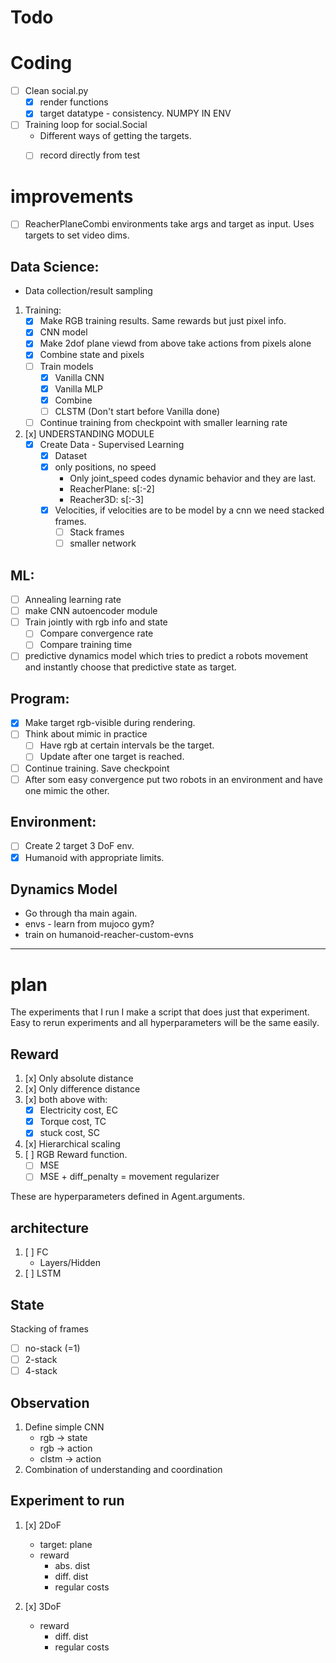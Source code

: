 # Todo

# Coding 


* [ ] Clean social.py
	* [x] render functions
	* [x] target datatype - consistency. NUMPY IN ENV

* [ ] Training loop for social.Social
	* Different ways of getting the targets.
	* [ ] record directly from test



# improvements

* [ ] ReacherPlaneCombi environments take args and target as input. Uses targets to set video dims.



## Data Science: 
* Data collection/result sampling

1. Training: 
	* [x] Make RGB training results. Same rewards but just pixel info.
	* [x] CNN model
	* [x] Make 2dof plane viewd from above take actions from pixels alone
	* [x] Combine state and pixels
	* [ ] Train models
		* [x] Vanilla CNN
		* [x] Vanilla MLP
		* [x] Combine
		* [ ] CLSTM (Don't start before Vanilla done)
	* [ ] Continue training from checkpoint with smaller learning rate

2. [x] UNDERSTANDING MODULE
	* [x] Create Data - Supervised Learning
		* [x] Dataset
		* [x] only positions, no speed
			* Only joint_speed codes dynamic behavior and they are last.
			* ReacherPlane: s[:-2]
			* Reacher3D:		s[:-3]
		* [x] Velocities, if velocities are to be model by a cnn we need stacked frames.
			* [ ] Stack frames
			* [ ]	smaller network 

## ML:
* [ ] Annealing learning rate
* [ ] make CNN autoencoder module
* [ ] Train jointly with rgb info and state
	* [ ] Compare convergence rate 
	* [ ] Compare training time
* [ ] predictive dynamics model which tries to predict a robots movement and instantly choose that predictive state as target.

## Program:
* [x] Make target rgb-visible during rendering.
* [ ] Think about mimic in practice
	* [ ] Have rgb at certain intervals be the target.
	* [ ] Update after one target is reached.
* [ ] Continue training. Save checkpoint
* [ ] After som easy convergence put two robots in an environment and have one mimic the other.

## Environment:
* [ ] Create 2 target 3 DoF env.
* [x] Humanoid with appropriate limits.

## Dynamics Model
* Go through tha main again.
* envs - learn from mujoco gym?
* train on humanoid-reacher-custom-evns

-------------------------------------------
# plan
The experiments that I run I make a script that does just that experiment.
Easy to rerun experiments and all hyperparameters will be the same easily.
## Reward
1. [x] Only absolute distance
2. [x] Only difference distance 
3. [x] both above with:
	* [x] Electricity cost, EC
	* [x] Torque cost, TC
	* [x] stuck cost, SC
4. [x] Hierarchical scaling
5. [ ] RGB Reward function.
	* [ ] MSE
	* [ ] MSE + diff_penalty = movement regularizer

These are hyperparameters defined in Agent.arguments. 
## architecture
1. [ ] FC
	* Layers/Hidden
2. [ ] LSTM

## State
Stacking of frames
* [ ] no-stack (=1)
* [ ] 2-stack
* [ ] 4-stack

## Observation
1. Define simple CNN
	* rgb -> state
	* rgb -> action
	* clstm -> action
2. Combination of understanding and coordination
	
## Experiment to run
1. [x] 2DoF
	* target: plane
	* reward
		* abs. dist
		* diff. dist 
		* regular costs

2. [x] 3DoF
	* reward
		* diff. dist 
		* regular costs
